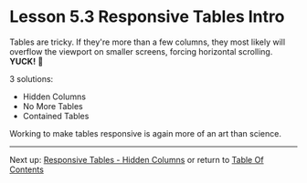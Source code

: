 # Lesson 5.3 Responsive Tables Intro

Tables are tricky. If they're more than a few columns, they most likely will overflow the viewport on smaller screens, forcing horizontal scrolling. **YUCK!** :anger:

3 solutions:
- Hidden Columns
- No More Tables
- Contained Tables

Working to make tables responsive is again more of an art than science.

- - -
Next up: [Responsive Tables - Hidden Columns](ND024_Part2_Lesson05_04.md) or return to [Table Of Contents](./ND024_TableOfContents.md)
